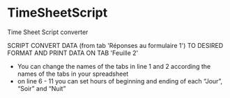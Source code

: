 # TimeSheetScript
Time Sheet Script converter

SCRIPT CONVERT DATA (from tab 'Réponses au formulaire 1')
TO DESIRED FORMAT 
AND PRINT DATA ON TAB 'Feuille 2'

 - You can change the names of the tabs in line 1 and 2 according the names of the tabs  in your spreadsheet
 - on line 6 - 11 you can set hours of beginning and ending of each “Jour”, “Soir” and “Nuit”
 
 
